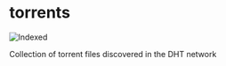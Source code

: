 torrents 
========
![Indexed](https://img.shields.io/badge/indexed-218050-blue)

Collection of torrent files discovered in the DHT network

